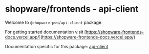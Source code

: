 # shopware/frontends - api-client

Welcome to `@shopware-pwa/api-client` package.

For getting started documentation visit [https://shopware-frontends-docs.vercel.app/](https://shopware-frontends-docs.vercel.app/)

Documentation specific for this package: [api-client](https://shopware-frontends-docs.vercel.app/packages/api-client.html)
